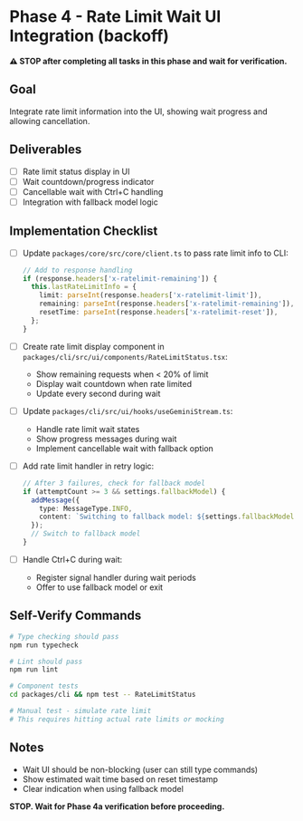 # Phase 4 - Rate Limit Wait UI Integration (backoff)

**⚠️ STOP after completing all tasks in this phase and wait for verification.**

## Goal

Integrate rate limit information into the UI, showing wait progress and allowing cancellation.

## Deliverables

- [ ] Rate limit status display in UI
- [ ] Wait countdown/progress indicator
- [ ] Cancellable wait with Ctrl+C handling
- [ ] Integration with fallback model logic

## Implementation Checklist

- [ ] Update `packages/core/src/core/client.ts` to pass rate limit info to CLI:

  ```typescript
  // Add to response handling
  if (response.headers['x-ratelimit-remaining']) {
    this.lastRateLimitInfo = {
      limit: parseInt(response.headers['x-ratelimit-limit']),
      remaining: parseInt(response.headers['x-ratelimit-remaining']),
      resetTime: parseInt(response.headers['x-ratelimit-reset']),
    };
  }
  ```

- [ ] Create rate limit display component in `packages/cli/src/ui/components/RateLimitStatus.tsx`:
  - Show remaining requests when < 20% of limit
  - Display wait countdown when rate limited
  - Update every second during wait

- [ ] Update `packages/cli/src/ui/hooks/useGeminiStream.ts`:
  - Handle rate limit wait states
  - Show progress messages during wait
  - Implement cancellable wait with fallback option

- [ ] Add rate limit handler in retry logic:

  ```typescript
  // After 3 failures, check for fallback model
  if (attemptCount >= 3 && settings.fallbackModel) {
    addMessage({
      type: MessageType.INFO,
      content: `Switching to fallback model: ${settings.fallbackModel}`,
    });
    // Switch to fallback model
  }
  ```

- [ ] Handle Ctrl+C during wait:
  - Register signal handler during wait periods
  - Offer to use fallback model or exit

## Self-Verify Commands

```bash
# Type checking should pass
npm run typecheck

# Lint should pass
npm run lint

# Component tests
cd packages/cli && npm test -- RateLimitStatus

# Manual test - simulate rate limit
# This requires hitting actual rate limits or mocking
```

## Notes

- Wait UI should be non-blocking (user can still type commands)
- Show estimated wait time based on reset timestamp
- Clear indication when using fallback model

**STOP. Wait for Phase 4a verification before proceeding.**
